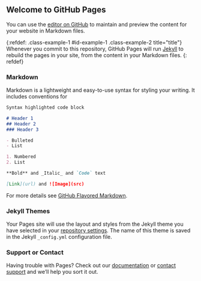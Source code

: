 ## Welcome to GitHub Pages

You can use the [editor on GitHub](https://github.com/garcon/experiments/edit/master/README.md) to maintain and preview the content for your website in Markdown files.

{:refdef: .class-example-1 #id-example-1 .class-example-2 title="title"}
Whenever you commit to this repository, GitHub Pages will run [Jekyll](https://jekyllrb.com/) to rebuild the pages in your site, from the content in your Markdown files.
{: refdef}

### Markdown

Markdown is a lightweight and easy-to-use syntax for styling your writing. It includes conventions for

```markdown
Syntax highlighted code block

# Header 1
## Header 2
### Header 3

- Bulleted
- List

1. Numbered
2. List

**Bold** and _Italic_ and `Code` text

[Link](url) and ![Image](src)
```

For more details see [GitHub Flavored Markdown](https://guides.github.com/features/mastering-markdown/).

### Jekyll Themes

Your Pages site will use the layout and styles from the Jekyll theme you have selected in your [repository settings](https://github.com/garcon/experiments/settings). The name of this theme is saved in the Jekyll `_config.yml` configuration file.

### Support or Contact

Having trouble with Pages? Check out our [documentation](https://help.github.com/categories/github-pages-basics/) or [contact support](https://github.com/contact) and we’ll help you sort it out.

